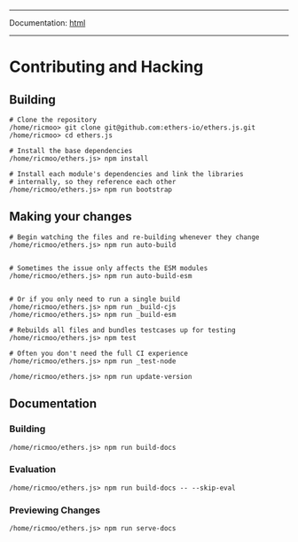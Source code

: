 -----

Documentation: [html](https://docs.ethers.io/)

-----

Contributing and Hacking
========================

Building
--------

```
# Clone the repository
/home/ricmoo> git clone git@github.com:ethers-io/ethers.js.git
/home/ricmoo> cd ethers.js

# Install the base dependencies
/home/ricmoo/ethers.js> npm install

# Install each module's dependencies and link the libraries
# internally, so they reference each other
/home/ricmoo/ethers.js> npm run bootstrap
```

Making your changes
-------------------

```
# Begin watching the files and re-building whenever they change
/home/ricmoo/ethers.js> npm run auto-build


# Sometimes the issue only affects the ESM modules
/home/ricmoo/ethers.js> npm run auto-build-esm


# Or if you only need to run a single build
/home/ricmoo/ethers.js> npm run _build-cjs
/home/ricmoo/ethers.js> npm run _build-esm
```

```
# Rebuilds all files and bundles testcases up for testing
/home/ricmoo/ethers.js> npm test

# Often you don't need the full CI experience
/home/ricmoo/ethers.js> npm run _test-node
```

```
/home/ricmoo/ethers.js> npm run update-version
```

Documentation
-------------

### Building

```
/home/ricmoo/ethers.js> npm run build-docs
```

### Evaluation

```
/home/ricmoo/ethers.js> npm run build-docs -- --skip-eval
```

### Previewing Changes

```
/home/ricmoo/ethers.js> npm run serve-docs
```

